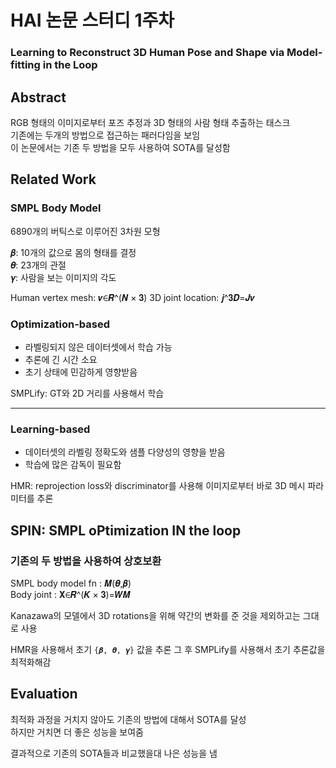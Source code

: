 # HAI 논문 스터디 1주차
### Learning to Reconstruct 3D Human Pose and Shape via Model-fitting in the Loop


## Abstract
RGB 형태의 이미지로부터 포즈 추정과 3D 형태의 사람 형태 추출하는 태스크  
기존에는 두개의 방법으로 접근하는 패러다임을 보임  
이 논문에서는 기존 두 방법을 모두 사용하여 SOTA를 달성함

## Related Work
### SMPL Body Model
6890개의 버틱스로 이루어진 3차원 모형

𝜷: 10개의 값으로 몸의 형태를 결정  
𝜽: 23개의 관절  
𝜸: 사람을 보는 이미지의 각도

Human vertex mesh: 𝒗∈𝑹^(𝑵 × 𝟑)
3D joint location: 𝒋^𝟑𝑫=𝑱𝒗

### Optimization-based
* 라벨링되지 않은 데이터셋에서 학습 가능
* 추론에 긴 시간 소요
* 초기 상태에 민감하게 영향받음

SMPLify: GT와 2D 거리를 사용해서 학습

--------------------

### Learning-based
* 데이터셋의 라벨링 정확도와 샘플 다양성의 영향을 받음
* 학습에 많은 감독이 필요함

HMR: reprojection loss와 discriminator를 사용해 이미지로부터 바로 3D 메시 파라미터를 추론

## SPIN: SMPL oPtimization IN the loop
### 기존의 두 방법을 사용하여 상호보환

SMPL body model fn : 𝑴(𝜽,𝜷)  
Body joint : 𝐗∈𝑹^(𝑲 × 𝟑)=𝑾𝑴  

Kanazawa의 모델에서 3D rotations을 위해 약간의 변화를 준 것을 제외하고는 그대로 사용

HMR을 사용해서 초기 `{𝜷, 𝜽, 𝜸}` 값을 추론
그 후 SMPLify를 사용해서 초기 추론값을 최적화해감


## Evaluation

최적화 과정을 거치지 않아도 기존의 방법에 대해서 SOTA를 달성  
하지만 거치면 더 좋은 성능을 보여줌

결과적으로 기존의 SOTA들과 비교했을대 나은 성능을 냄
